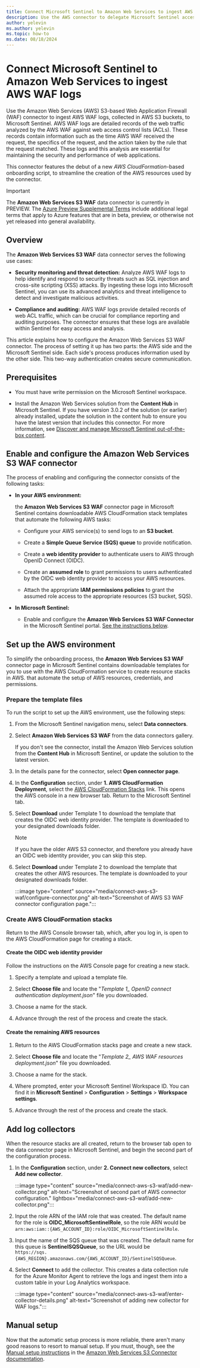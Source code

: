 ```yaml
---
title: Connect Microsoft Sentinel to Amazon Web Services to ingest AWS WAF logs
description: Use the AWS connector to delegate Microsoft Sentinel access to AWS resource logs, creating a trust relationship between Amazon Web Services and Microsoft Sentinel.
author: yelevin
ms.author: yelevin
ms.topic: how-to
ms.date: 08/18/2024
---
```


# Connect Microsoft Sentinel to Amazon Web Services to ingest AWS WAF logs

Use the Amazon Web Services (AWS) S3-based Web Application Firewall (WAF) connector to ingest AWS WAF logs, collected in AWS S3 buckets, to Microsoft Sentinel. AWS WAF logs are detailed records of the web traffic analyzed by the AWS WAF against web access control lists (ACLs). These records contain information such as the time AWS WAF received the request, the specifics of the request, and the action taken by the rule that the request matched. These logs and this analysis are essential for maintaining the security and performance of web applications.

This connector features the debut of a new *AWS CloudFormation*-based onboarding script, to streamline the creation of the AWS resources used by the connector.

> [!IMPORTANT]
> The **Amazon Web Services S3 WAF** data connector is currently in PREVIEW. The [Azure Preview Supplemental Terms](https://azure.microsoft.com/support/legal/preview-supplemental-terms/) include additional legal terms that apply to Azure features that are in beta, preview, or otherwise not yet released into general availability.   

## Overview

The **Amazon Web Services S3 WAF** data connector serves the following use cases:

- **Security monitoring and threat detection:** Analyze AWS WAF logs to help identify and respond to security threats such as SQL injection and cross-site scripting (XSS) attacks. By ingesting these logs into Microsoft Sentinel, you can use its advanced analytics and threat intelligence to detect and investigate malicious activities.

- **Compliance and auditing:** AWS WAF logs provide detailed records of web ACL traffic, which can be crucial for compliance reporting and auditing purposes. The connector ensures that these logs are available within Sentinel for easy access and analysis.

This article explains how to configure the Amazon Web Services S3 WAF connector. The process of setting it up has two parts: the AWS side and the Microsoft Sentinel side. Each side's process produces information used by the other side. This two-way authentication creates secure communication.

## Prerequisites

- You must have write permission on the Microsoft Sentinel workspace.

- Install the Amazon Web Services solution from the **Content Hub** in Microsoft Sentinel. If you have version 3.0.2 of the solution (or earlier) already installed, update the solution in the content hub to ensure you have the latest version that includes this connector. For more information, see [Discover and manage Microsoft Sentinel out-of-the-box content](sentinel-solutions-deploy.md).

## Enable and configure the Amazon Web Services S3 WAF connector

The process of enabling and configuring the connector consists of the following tasks: 

- **In your AWS environment:**

    the **Amazon Web Services S3 WAF** connector page in Microsoft Sentinel contains downloadable AWS CloudFormation stack templates that automate the following AWS tasks:

    - Configure your AWS service(s) to send logs to an **S3 bucket**.

    - Create a **Simple Queue Service (SQS) queue** to provide notification.

    - Create a **web identity provider** to authenticate users to AWS through OpenID Connect (OIDC).

    - Create an **assumed role** to grant permissions to users authenticated by the OIDC web identity provider to access your AWS resources.

    - Attach the appropriate **IAM permissions policies** to grant the assumed role access to the appropriate resources (S3 bucket, SQS).

- **In Microsoft Sentinel:**

    - Enable and configure the **Amazon Web Services S3 WAF Connector** in the Microsoft Sentinel portal. [See the instructions below](#add-the-aws-role-and-queue-information-to-the-s3-data-connector).

## Set up the AWS environment

To simplify the onboarding process, the **Amazon Web Services S3 WAF** connector page in Microsoft Sentinel contains downloadable templates for you to use with the AWS CloudFormation service to create resource stacks in AWS. that automate the setup of AWS resources, credentials, and permissions.

### Prepare the template files

To run the script to set up the AWS environment, use the following steps:

1. From the Microsoft Sentinel navigation menu, select **Data connectors**.

1. Select **Amazon Web Services S3 WAF** from the data connectors gallery.

   If you don't see the connector, install the Amazon Web Services solution from the **Content Hub** in Microsoft Sentinel, or update the solution to the latest version.

1. In the details pane for the connector, select **Open connector page**.

1. In the **Configuration** section, under **1. AWS CloudFormation Deployment**, select the [AWS CloudFormation Stacks](https://aka.ms/awsCloudFormationLink#/stacks/create) link. This opens the AWS console in a new browser tab. Return to the Microsoft Sentinel tab.

1. Select **Download** under Template 1 to download the template that creates the OIDC web identity provider. The template is downloaded to your designated downloads folder.

    > [!NOTE]
    > If you have the older AWS S3 connector, and therefore you already have an OIDC web identity provider, you can skip this step.

1. Select **Download** under Template 2 to download the template that creates the other AWS resources. The template is downloaded to your designated downloads folder.

    :::image type="content" source="media/connect-aws-s3-waf/configure-connector.png" alt-text="Screenshot of AWS S3 WAF connector configuration page.":::

### Create AWS CloudFormation stacks

Return to the AWS Console browser tab, which, after you log in, is open to the AWS CloudFormation page for creating a stack.

#### Create the OIDC web identity provider

Follow the instructions on the AWS Console page for creating a new stack.

1. Specify a template and upload a template file.

1. Select **Choose file** and locate the "*Template 1_ OpenID connect authentication deployment.json*" file you downloaded.

1. Choose a name for the stack.

1. Advance through the rest of the process and create the stack.

#### Create the remaining AWS resources

1. Return to the AWS CloudFormation stacks page and create a new stack.

1. Select **Choose file** and locate the "*Template 2_ AWS WAF resources deployment.json*" file you downloaded.

1. Choose a name for the stack.

1. Where prompted, enter your Microsoft Sentinel Workspace ID. You can find it in **Microsoft Sentinel** > **Configuration** > **Settings** > **Workspace settings**.

1. Advance through the rest of the process and create the stack.

## Add log collectors

When the resource stacks are all created, return to the browser tab open to the data connector page in Microsoft Sentinel, and begin the second part of the configuration process.

1. In the **Configuration** section, under **2. Connect new collectors**, select **Add new collector**.

    :::image type="content" source="media/connect-aws-s3-waf/add-new-collector.png" alt-text="Screenshot of second part of AWS connector configuration." lightbox="media/connect-aws-s3-waf/add-new-collector.png":::

1. Input the role ARN of the IAM role that was created. The default name for the role is **OIDC_MicrosoftSentinelRole**, so the role ARN would be <br>`arn:aws:iam::{AWS_ACCOUNT_ID}:role/OIDC_MicrosoftSentinelRole`.

1. Input the name of the SQS queue that was created. The default name for this queue is **SentinelSQSQueue**, so the URL would be <br>`https://sqs.{AWS_REGION}.amazonaws.com/{AWS_ACCOUNT_ID}/SentinelSQSQueue`.

1. Select **Connect** to add the collector. This creates a data collection rule for the Azure Monitor Agent to retrieve the logs and ingest them into a custom table in your Log Analytics workspace.

    :::image type="content" source="media/connect-aws-s3-waf/enter-collector-details.png" alt-text="Screenshot of adding new collector for WAF logs.":::

## Manual setup

Now that the automatic setup process is more reliable, there aren't many good reasons to resort to manual setup. If you must, though, see the [Manual setup instructions](connect-aws.md#manual-setup) in the [Amazon Web Services S3 Connector documentation](connect-aws.md).
